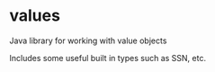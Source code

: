 values
======

Java library for working with value objects

Includes some useful built in types such as SSN, etc.

